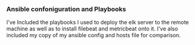 ### Ansible confoniguration and Playbooks
I've Included the playbooks I used to deploy the elk server to the remote machine as well as to install filebeat and metricbeat onto it.
I've also included my copy of my ansible config and hosts file for comparison.
